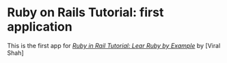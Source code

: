# Ruby on Rails Tutorial: first application

This is the first app for [*Ruby in Rail Tutorial: Lear Ruby by
Example*](http://railstutorial.org/) by [Viral Shah]